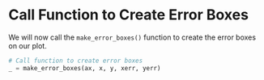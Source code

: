 # Call Function to Create Error Boxes

We will now call the `make_error_boxes()` function to create the error boxes on our plot.

```python
# Call function to create error boxes
_ = make_error_boxes(ax, x, y, xerr, yerr)
```
